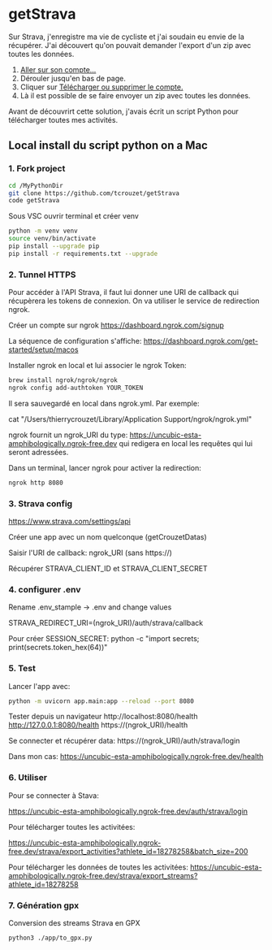 # getStrava

Sur Strava, j'enregistre ma vie de cycliste et j'ai soudain eu envie de la récupérer.
J'ai découvert qu'on pouvait demander l'export d'un zip avec toutes les données.

1. [Aller sur son compte…](https://www.strava.com/account)
2. Dérouler jusqu'en bas de page.
3. Cliquer sur [Télécharger ou supprimer le compte.](https://www.strava.com/athlete/delete_your_account)
4. Là il est possible de se faire envoyer un zip avec toutes les données.

Avant de découvrirt cette solution, j'avais écrit un script Python pour télécharger toutes mes activités.

## Local install du script python on a Mac

### 1. Fork project

```bash
cd /MyPythonDir
git clone https://github.com/tcrouzet/getStrava
code getStrava
```

Sous VSC ouvrir terminal et créer venv

```bash
python -m venv venv
source venv/bin/activate
pip install --upgrade pip
pip install -r requirements.txt --upgrade
```

### 2. Tunnel HTTPS

Pour accéder à l'API Strava, il faut lui donner une URI de callback qui récupèrera les tokens de connexion.
On va utiliser le service de redirection ngrok.

Créer un compte sur ngrok https://dashboard.ngrok.com/signup

La séquence de configuration s'affiche:
https://dashboard.ngrok.com/get-started/setup/macos

Installer ngrok en local et lui associer le ngrok Token: 

```bash
brew install ngrok/ngrok/ngrok
ngrok config add-authtoken YOUR_TOKEN
```

Il sera sauvegardé en local dans ngrok.yml. Par exemple:

cat "/Users/thierrycrouzet/Library/Application Support/ngrok/ngrok.yml"

ngrok fournit un ngrok_URI du type:
https://uncubic-esta-amphibologically.ngrok-free.dev
qui redigera en local les requêtes qui lui seront adressées.

Dans un terminal, lancer ngrok pour activer la redirection:

```bash
ngrok http 8080
```

### 3. Strava config

https://www.strava.com/settings/api

Créer une app avec un nom quelconque (getCrouzetDatas)

Saisir l'URI de callback: ngrok_URI (sans https://)

Récupérer STRAVA_CLIENT_ID et STRAVA_CLIENT_SECRET

### 4. configurer .env

Rename .env_stample -> .env and change values

STRAVA_REDIRECT_URI=(ngrok_URI)/auth/strava/callback

Pour créer SESSION_SECRET: python -c "import secrets; print(secrets.token_hex(64))"

### 5. Test

Lancer l'app avec:

```bash
python -m uvicorn app.main:app --reload --port 8080
```

Tester depuis un navigateur
http://localhost:8080/health
http://127.0.0.1:8080/health
https://(ngrok_URI)/health

Se connecter et récupérer data:
https://(ngrok_URI)/auth/strava/login

Dans mon cas:
https://uncubic-esta-amphibologically.ngrok-free.dev/health

### 6. Utiliser

Pour se connecter à Stava:

https://uncubic-esta-amphibologically.ngrok-free.dev/auth/strava/login

Pour télécharger toutes les activitées:

https://uncubic-esta-amphibologically.ngrok-free.dev/strava/export_activities?athlete_id=18278258&batch_size=200

Pour télécharger les données de toutes les activitées:
https://uncubic-esta-amphibologically.ngrok-free.dev/strava/export_streams?athlete_id=18278258

### 7. Génération gpx

Conversion des streams Strava en GPX

```bash
python3 ./app/to_gpx.py
```
